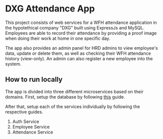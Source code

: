 # DXG Attendance App

This project consists of web services for a WFH attendance application in the hypotethical company "DXG" built using ExpressJs and MySQL. Employees are able to record their attendance by providing a proof image when doing their work at home in one specific day.

The app also provides an admin panel for HRD admins to view employee's data, update or delete them, as well as checking their WFH attendance history (view-only). An admin can also register a new employee into the system.

## How to run locally

The app is divided into three different microservices based on their domains. First, setup the database by following [this](db-setup/README.md) guide.

After that, setup each of the services individually by following the respective guides.

1. Auth Service
2. Employee Service
3. Attendance Service
